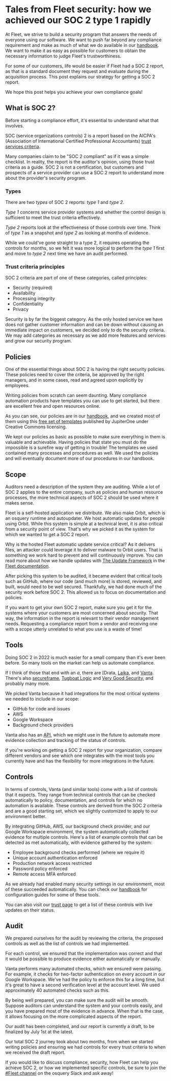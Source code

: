 # Tales from Fleet security: how we achieved our SOC 2 type 1 rapidly

At Fleet, we strive to build a security program that answers the needs of everyone using our software. We want to push far beyond any compliance requirement and make as much of what we do available in our [handbook](https://fleetdm.com/handbook). We want to make it as easy as possible for customers to obtain the necessary information to judge Fleet's trustworthiness. 

For some of our customers, life would be easier if Fleet had a SOC 2 report, as that is a standard document they request and evaluate during the acquisition process. This post explains our strategy for getting a SOC 2 report.

We hope this post helps you achieve your own compliance goals!

## What is SOC 2?

Before starting a compliance effort, it's essential to understand what that involves.

SOC (service organizations controls) 2 is a report based on the AICPA's (Association of International Certified Professional Accountants) [trust services criteria](https://us.aicpa.org/content/dam/aicpa/interestareas/frc/assuranceadvisoryservices/downloadabledocuments/trust-services-criteria.pdf). 

Many companies claim to be "SOC 2 compliant" as if it was a simple checklist. In reality, the report is the auditor's opinion, using those trust criteria as a guide. SOC 2 is not a certification, but customers and prospects of a service provider can use a SOC 2 report to understand more about the provider's security program.

### Types

There are two *types* of SOC 2 reports: *type 1* and *type 2*. 

_Type 1_ concerns service provider systems and whether the control design is sufficient to meet the trust criteria effectively.

*Type 2* reports look at the effectiveness of those controls over time. Think of *type 1* as a snapshot and *type 2* as looking at months of evidence.

While we could've gone straight to a type 2, it requires operating the controls for months, so we felt it was more logical to perform the *type 1* first and move to *type 2* next time we have an audit performed.

### Trust criteria principles

SOC 2 criteria are part of one of these categories, called principles:

* Security (required)
* Availability
* Processing integrity
* Confidentiality
* Privacy

Security is by far the biggest category. As the only hosted service we have does not gather customer information and can be down without causing an immediate impact on customers, we decided only to do the security criteria. We may add categories as necessary as we add more features and services and grow our security program.

## Policies
One of the essential things about SOC 2 is having the right security policies. These policies need to cover the criteria, be approved by the right managers, and in some cases, read and agreed upon explicitly by employees.

Writing policies from scratch can seem daunting. Many compliance automation products have templates you can use to get started, but there are excellent free and open resources online.

As you can see, our policies are in our [handbook](https://fleetdm.com/handbook/security-policies#information-security-policy-and-acceptable-use-policy), and we created most of them using this [free set of templates](https://github.com/JupiterOne/security-policy-templates) published by JupiterOne under Creative Commons licensing.

We kept our policies as basic as possible to make sure everything in them is valuable and achievable. Having policies that state you must do the impossible is a surefire way of getting in trouble! The templates we used contained many processes and procedures as well. We used the policies and will eventually document more of our procedures in our handbook.

## Scope

Auditors need a description of the system they are auditing. While a lot of SOC 2 applies to the entire company, such as policies and human resource processes, the more technical aspects of SOC 2 should be used where it makes sense.

Fleet is a self-hosted application we distribute. We also make Orbit, which is an osquery runtime and autoupdater. We host automatic updates for people using Orbit. While this system is simple at a technical level, it is also critical from a security point of view. That's why we picked it as the system for which we wanted to get a SOC 2 report. 

Why is the hosted Fleet automatic update service critical? As it delivers files, an attacker could leverage it to deliver malware to Orbit users. That is something we work hard to prevent and will continuously improve. You can read more about how we handle updates with [The Update Framework](https://fleetdm.com/docs/deploying/fleetctl-agent-updates#securing-updates) in the [Fleet documentation](https://fleetdm.com/docs/deploying/fleetctl-agent-updates#securing-updates).

After picking this system to be audited, it became evident that critical tools such as GitHub, where our code (and much more) is stored, reviewed, and built, would need to be well secured. Thankfully, we had done much of the security work before SOC 2. This allowed us to focus on documentation and policies.

If you want to get your own SOC 2 report, make sure you get it for the systems where your customers are most concerned about security. That way, the information in the report is relevant to their vendor management needs. Requesting a compliance report from a vendor and receiving one with a scope utterly unrelated to what you use is a waste of time!

## Tools

Doing SOC 2 in 2022 is much easier for a small company than it's ever been before. So many tools on the market can help us automate compliance.

If I think of those that end with an _a_, there are [Drata, [Laika](https://heylaika.com/), and [Vanta](https://www.vanta.com/). There's also [secureframe](https://secureframe.com/), [Tugboat Logic](https://tugboatlogic.com/) and [Very Good Security](https://www.verygoodsecurity.com/control), and probably many more.

We picked Vanta because it had integrations for the most critical systems we needed to include in our scope:

* GitHub for code and issues
* AWS
* Google Workspace
* Background check providers

Vanta also has an [API](https://developer.vanta.com/recipes), which we might use in the future to automate more evidence collection and tracking of the status of controls.

If you're working on getting a SOC 2 report for your organization, compare different vendors and see which one integrates with the most tools you currently have and has the flexibility for more integrations in the future.

## Controls

In terms of controls, Vanta (and similar tools) come with a list of controls that it expects. They range from technical controls that can be checked automatically to policy, documentation, and controls for which no automation is available. These controls are derived from the SOC 2 criteria and are a good starting set, which we slightly customized to apply to our environment better.

By integrating GitHub, AWS, our background check provider, and our Google Workspace environment, the system automatically collected evidence for multiple controls. Here's a list of example controls that can be detected as met automatically, with evidence gathered by the system:

* Employee background checks performed (where we require it)
* Unique account authentication enforced
* Production network access restricted
* Password policy enforced
* Remote access MFA enforced

As we already had enabled many security settings in our environment, most of these succeeded automatically. You can check our [handbook](https://fleetdm.com/handbook) for configuration guides for some of these tools.

You can also visit our [trust page](https://fleetdm.com/trust) to get a list of these controls with live updates on their status.


## Audit
We prepared ourselves for the audit by reviewing the criteria, the proposed controls as well as the list of controls we had implemented.

For each control, we ensured that the implementation was correct and that it would be possible to produce evidence either automatically or manually.

Vanta performs many automated checks, which we ensured were passing. For example, it checks for two-factor authentication on every account in our Google Workspace. We've had the policy to enforce this for a long time, but it's great to have a second verification level at the account level. We used approximately 40 automated checks such as this.

By being well prepared, you can make sure the audit will be smooth. Suppose auditors can understand the system and your controls easily, and you have prepared most of the evidence in advance. When that is the case, it allows focusing on the more complicated aspects of the report. 

Our audit has been completed, and our report is currently a draft, to be finalized by July 1st at the latest. 

Our total SOC 2 journey took about two months, from when we started writing policies and ensuring we had controls for every trust criteria to when we received the draft report.

If you would like to discuss compliance, security, how Fleet can help you achieve SOC 2, or how we implemented specific controls, be sure to join the [#Fleet channel](http://fleetdm.com/slack) on the osquery Slack and ask away!


<meta name="category" value="security">
<meta name="authorGitHubUsername" value="GuillaumeRoss">
<meta name="authorFullName" value="Guillaume Ross">
<meta name="publishedOn" value="2022-06-24">
<meta name="articleTitle" value="Tales from Fleet security: how we achieved our SOC 2 type 1 rapidly">

